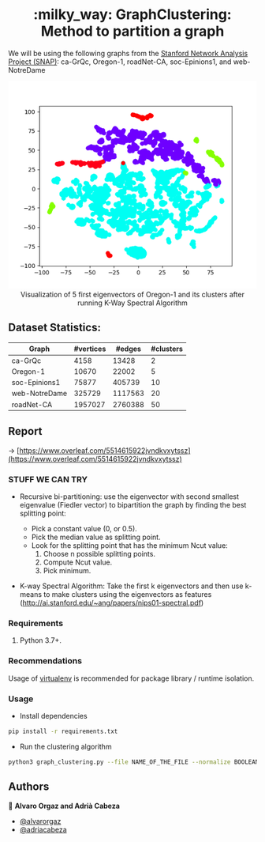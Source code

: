 <h1 align="center">:milky_way: GraphClustering: Method to partition a graph</h1>

We will be using the following graphs from the [Stanford Network Analysis Project (SNAP)](http://snap.stanford.edu/data/index.html): ca-GrQc, Oregon-1, roadNet-CA, soc-Epinions1, and web-NotreDame

<p align="center">
<img src="docs/tsne5clusters.png">
  <br>
  Visualization of 5 first eigenvectors of Oregon-1 and its clusters after running K-Way Spectral Algorithm
</p>


## Dataset Statistics: 

| Graph         | #vertices | #edges  | #clusters |
|---------------|-----------|---------|-----------|
| ca-GrQc       | 4158      | 13428   | 2         |
| Oregon-1      | 10670     | 22002   | 5         |
| soc-Epinions1 | 75877     | 405739  | 10        |
| web-NotreDame | 325729    | 1117563 | 20        |
| roadNet-CA    | 1957027   | 2760388 | 50        |

## Report
-> [https://www.overleaf.com/5514615922jvndkvxytssz](https://www.overleaf.com/5514615922jvndkvxytssz)


### STUFF WE CAN TRY

- Recursive bi-partitioning: use the eigenvector with second smallest eigenvalue (Fiedler vector) to bipartition the graph by finding the best splitting point:
  - Pick a constant value (0, or 0.5).
  - Pick the median value as splitting point.
  - Look for the splitting point that has the minimum Ncut value:
    1. Choose n possible splitting points.
    2. Compute Ncut value.
    3. Pick minimum.
    
- K-way Spectral Algorithm: Take the first k eigenvectors and then use k-means to make clusters using the eigenvectors as features (http://ai.stanford.edu/~ang/papers/nips01-spectral.pdf)


### Requirements

1. Python 3.7+.

### Recommendations
Usage of [virtualenv](https://realpython.com/blog/python/python-virtual-environments-a-primer/) is recommended for package library / runtime isolation.


### Usage

- Install dependencies
```bash
pip install -r requirements.txt
```

- Run the clustering algorithm
```bash
python3 graph_clustering.py --file NAME_OF_THE_FILE --normalize BOOLEAN --k NUMBER_OF_CLUSTERS
```

## Authors

👤 **Alvaro Orgaz and Adrià Cabeza**

-  [@alvarorgaz](https://github.com/alvarorgaz)
- [@adriacabeza](https://github.com/adriacabeza)
